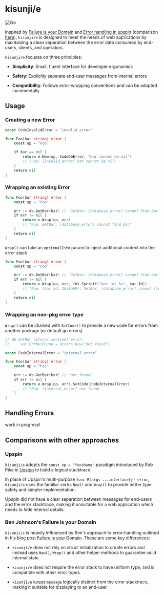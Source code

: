 # kisunji/e

![Go](https://github.com/kisunji/e/workflows/Go/badge.svg)

Inspired by [Failure is your Domain](https://middlemost.com/failure-is-your-domain/) and [Error handling in upspin](https://commandcenter.blogspot.com/2017/12/error-handling-in-upspin.html) (comparison [here](#comparisons-with-other-approaches)), `kisunji/e` is designed to meet the needs of web applications by maintaining a clean separation between the error data consumed by end-users, clients, and operators. 

`kisunji/e` focuses on three principles:


* **Simplicity**: Small, fluent interface for developer ergonomics

* **Safety**: Explicitly separate end-user messages from internal errors

* **Compatibility**: Follows error-wrapping conventions and can be adopted incrementally


## Usage

### Creating a new Error
```go
const CodeInvalidError = "invalid_error"

func Foo(bar string) error {
    const op = "Foo"

    if bar == nil {
        return e.New(op, CodeDbError, "bar cannot be nil")
        // "Foo: [invalid_error] bar cannot be nil"
    }
    return nil
} 
```

### Wrapping an existing Error
```go
func Foo(bar string) error {
    const op = "Foo"

    err := db.GetBar(bar) // "GetBar: [database_error] cannot find bar"
    if err != nil {
        return e.Wrap(op, err) 
        // "Foo: GetBar: [database_error] cannot find bar"
    }
    return nil
}
```

`Wrap()` can take an `optionalInfo` param to inject additional context into the error stack
```go
func Foo(bar string) error {
    const op = "Foo"

    err := db.GetBar(bar) // "GetBar: [database_error] cannot find bar"
    if err != nil {
        return e.Wrap(op, err, fmt.Sprintf("bar id: %s", bar.Id)) 
        // "Foo: (bar id: 2hs8qh9): GetBar: [database_error] cannot find bar"
    }
    return nil
}
```

### Wrapping an non-pkg error type

`Wrap()` can be chained with `SetCode()` to provide a new code for errors from another package (or default go errors)
```go
// db.GetBar returns sentinel error:
//     var ErrNotFound = errors.New("not found")

const CodeInternalError = "internal_error"

func Foo(bar string) error {
    const op = "Foo"

    err := db.GetBar(bar) // "not found"
    if err != nil {
        return e.Wrap(op, err).SetCode(CodeInternalError)
        // "Foo: [internal_error] not found
    }
}
```

## Handling Errors

work in progress!

## Comparisons with other approaches

### Upspin

`kisunji/e` adopts the `const op = "funcName"` paradigm introduced by Rob Pike in [Upspin](https://commandcenter.blogspot.com/2017/12/error-handling-in-upspin.html) to build a logical stacktrace.

In place of Upspin's multi-purpose `func E(args ...interface{}) error`, `kisunji/e` uses the familiar verbs `New()` and `Wrap()` to provide better type safety and simpler implementation.

Upspin did not have a clear separation between messages for end-users and the error stacktrace, making it unsuitable for a web application which needs to hide internal details.

### Ben Johnson's Failure is your Domain

`kisunji/e` is heavily influenced by Ben's approach to error-handling outlined in his blog post [Failure is your Domain](https://middlemost.com/failure-is-your-domain/). These are some key differences:

* `kisunji/e` does not rely on struct initialization to create errors and instead uses `New()`, `Wrap()` and other helper methods to guarantee valid internal state
  
* `kisunji/e` does not require the error stack to have uniform type, and is compatible with other error types

* `kisunji/e` keeps `message` logically distinct from the error stacktrace, making it suitable for displaying to an end-user